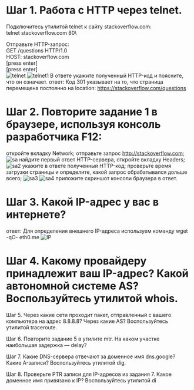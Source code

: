 # Шаг 1. Работа c HTTP через telnet.
Подключитесь утилитой telnet к сайту stackoverflow.com:\
telnet stackoverflow.com 80\

Отправьте HTTP-запрос:\
GET /questions HTTP/1.0\
HOST: stackoverflow.com\
[press enter]\
[press enter]\
![telnet]()
![telnet1]()
В ответе укажите полученный HTTP-код и поясните, что он означает.
ответ: Код 301 указывает на то, что страница перемещена постоянно на location: https://stackoverflow.com/questions

# Шаг 2. Повторите задание 1 в браузере, используя консоль разработчика F12:
откройте вкладку Network;
отправьте запрос http://stackoverflow.com;
![sa]()
найдите первый ответ HTTP-сервера, откройте вкладку Headers;
![sa2]()
укажите в ответе полученный HTTP-код;
проверьте время загрузки страницы и определите, какой запрос обрабатывался дольше всего;
![sa3]()
![sa4]()
приложите скриншот консоли браузера в ответ.
# Шаг 3. Какой IP-адрес у вас в интернете?
ответ: Для определения внешнего IP-адреса используем команду wget -qO- eth0.me
![IP]()
# Шаг 4. Какому провайдеру принадлежит ваш IP-адрес? Какой автономной системе AS? Воспользуйтесь утилитой whois.

Шаг 5. Через какие сети проходит пакет, отправленный с вашего компьютера на адрес 8.8.8.8? Через какие AS? Воспользуйтесь утилитой traceroute.

Шаг 6. Повторите задание 5 в утилите mtr. На каком участке наибольшая задержка — delay?

Шаг 7. Какие DNS-сервера отвечают за доменное имя dns.google? Какие A-записи? Воспользуйтесь утилитой dig.

Шаг 8. Проверьте PTR записи для IP-адресов из задания 7. Какое доменное имя привязано к IP? Воспользуйтесь утилитой di

